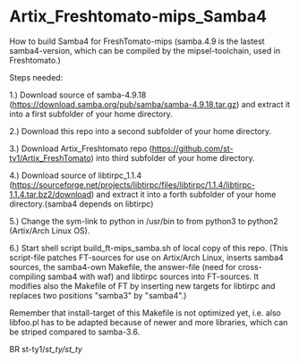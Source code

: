 # Artix_Freshtomato-mips_Samba4
How to build Samba4 for FreshTomato-mips
(samba.4.9 is the lastest samba4-version, which can be compiled by the mipsel-toolchain, used in Freshtomato.)

Steps needed:

1.) Download source of samba-4.9.18 (https://download.samba.org/pub/samba/samba-4.9.18.tar.gz) and extract it into a first subfolder of your home directory.

2.) Download this repo into a second subfolder of your home directory. 

3.) Download Artix_Freshtomato repo (https://github.com/st-ty1/Artix_FreshTomato) into third subfolder of your home directory. 

4.) Download source of libtirpc_1.1.4 (https://sourceforge.net/projects/libtirpc/files/libtirpc/1.1.4/libtirpc-1.1.4.tar.bz2/download) and extract it into a forth subfolder of your home directory.(samba4 depends on libtirpc) 

5.) Change the sym-link to python in /usr/bin to from python3 to python2 (Artix/Arch Linux OS).

6.) Start shell script build_ft-mips_samba.sh of local copy of this repo. (This script-file patches FT-sources for use on Artix/Arch Linux, inserts samba4 sources, the samba4-own Makefile, the answer-file (need for cross-compiling samba4 with waf) and libtirpc sources into FT-sources. It modifies also the Makefile of FT by inserting new targets for libtirpc and replaces two positions "samba3" by "samba4".)
 
Remember that install-target of this Makefile is not optimized yet, i.e. also libfoo.pl has to be adapted because of newer and more libraries, which can be striped compared to samba-3.6.

BR
st-ty1/_st_ty/st_ty_
